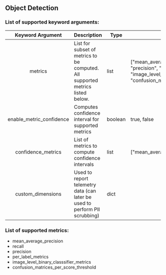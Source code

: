 ## Object Detection

### List of supported keyword arguments:

|     Keyword Argument     | Description                                                                    | Type             | Sample                                                          |
|:------------------------:|:-------------------------------------------------------------------------------|------------------|-----------------------------------------------------------------|
|         metrics          | List for subset of metrics to be computed. All supported metrics listed below. | list<str>        | ["mean_average_precision", "recall", "precision", "per_label_metrics", "image_level_binary_classsifier_metrics", "confusion_matrices_per_score_threshold"] |
| enable_metric_confidence | Computes confidence interval for supported metrics                             | boolean          | true, false                                                     |
|    confidence_metrics    | List of metrics to compute confidence intervals                                | list<str>        | ["mean_average_precision"]                                  |
|    custom_dimensions     | Used to report telemetry data (can later be used to perform PII scrubbing)     | dict             |                                                                 |

### List of supported metrics:

* mean_average_precision
* recall
* precision
* per_label_metrics
* image_level_binary_classsifier_metrics
* confusion_matrices_per_score_threshold
